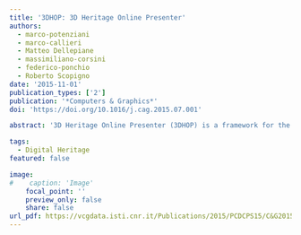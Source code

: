 ```yaml
---
title: '3DHOP: 3D Heritage Online Presenter'
authors:
  - marco-potenziani
  - marco-callieri
  - Matteo Dellepiane
  - massimiliano-corsini
  - federico-ponchio
  - Roberto Scopigno
date: '2015-11-01'
publication_types: ['2']
publication: '*Computers & Graphics*'
doi: 'https://doi.org/10.1016/j.cag.2015.07.001'

abstract: '3D Heritage Online Presenter (3DHOP) is a framework for the creation of advanced web-based visual presentations of high-resolution 3D content. 3DHOP has been designed to cope with the specific needs of the Cultural Heritage (CH) field. By using multiresolution encoding, it is able to efficiently stream high-resolution 3D models (such as the sampled models usually employed in CH applications); it provides a series of ready-to-use templates and examples tailored for the presentation of CH artifacts; it interconnects the 3D visualization with the rest of the webpage DOM, making it possible to create integrated presentations schemes (3D + multimedia). In its design and development, we paid particular attention to three factors: easiness of use, smooth learning curve and performances. Thanks to its modular nature and a declarative-like setup, it is easy to learn, configure, and customize at different levels, depending on the programming skills of the user. This allows people with different background to always obtain the required power and flexibility from the framework. 3DHOP is written in JavaScript and it is based on the SpiderGL library, which employs the WebGL subset of HTML5, implementing plugin-free 3D rendering on many web browsers. In this paper we present the capabilities and characteristics of the 3DHOP framework, using different examples based on concrete projects.'

tags:
  - Digital Heritage
featured: false

image:
#    caption: 'Image'
    focal_point: ''
    preview_only: false
    share: false
url_pdf: https://vcgdata.isti.cnr.it/Publications/2015/PCDCPS15/C&G2015 (Post) - 3DHOP 3D Heritage Online Presenter.pdf
---
```

<!--
{{< figure src="https://vcgdata.isti.cnr.it/Publications/2015/PCDCPS15/gargo.jpg" >}}
{{< figure src="https://vcgdata.isti.cnr.it/Publications/2015/PCDCPS15/pompeii_wide.jpg" >}}
{{< figure src="https://vcgdata.isti.cnr.it/Publications/2015/PCDCPS15/mosaico_wide.jpg" >}}
{{< figure src="https://vcgdata.isti.cnr.it/Publications/2015/PCDCPS15/capsella.jpg" >}}
{{< figure src="https://vcgdata.isti.cnr.it/Publications/2015/PCDCPS15/1tutankhamun.jpg" >}}
{{< figure src="https://vcgdata.isti.cnr.it/Publications/2015/PCDCPS15/luni.jpg" >}}
{{< figure src="https://vcgdata.isti.cnr.it/Publications/2015/PCDCPS15/laurana.jpg" >}}
{{< figure src="https://vcgdata.isti.cnr.it/Publications/2015/PCDCPS15/comparison_wide+.jpg" >}}
-->